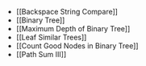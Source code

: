 - [[Backspace String Compare]]
- [[Binary Tree]]
- [[Maximum Depth of Binary Tree]]
- [[Leaf Similar Trees]]
- [[Count Good Nodes in Binary Tree]]
- [[Path Sum III]]